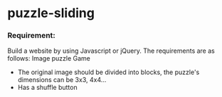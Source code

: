 # puzzle-sliding

### Requirement: 
Build a website by using Javascript or jQuery. The requirements are as follows:
Image puzzle Game
- The original image should be divided into blocks, the puzzle's dimensions can be 3x3, 4x4...
- Has a shuffle button

